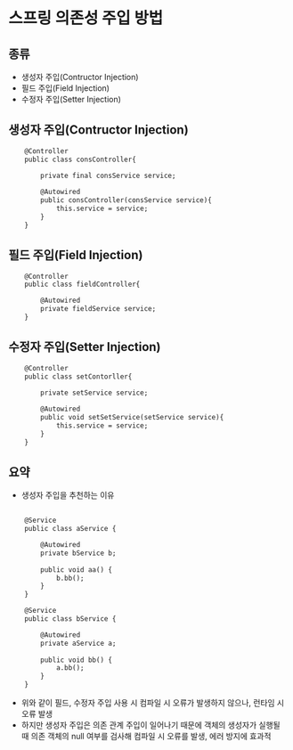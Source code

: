 # 스프링 의존성 주입 방법

## 종류
- 생성자 주입(Contructor Injection)
- 필드 주입(Field Injection)
- 수정자 주입(Setter Injection)

## 생성자 주입(Contructor Injection)
```html
    @Controller
    public class consController{
        
        private final consService service;

        @Autowired
        public consController(consService service){
            this.service = service;
        }
    }
```

## 필드 주입(Field Injection)
```html
    @Controller
    public class fieldController{

        @Autowired
        private fieldService service;
    }
```

## 수정자 주입(Setter Injection)
```html
    @Controller
    public class setContorller{
        
        private setService service;

        @Autowired
        public void setSetService(setService service){
            this.service = service;
        }
    }
```

## 요약
- 생성자 주입을 추천하는 이유

```html
    
    @Service
    public class aService {

        @Autowired
        private bService b;
        
        public void aa() {
            b.bb();
        }
    }
```

```html
    @Service
    public class bService {

        @Autowired
        private aService a;
        
        public void bb() {
            a.bb();
        }
    }
```
- 위와 같이 필드, 수정자 주입 사용 시 컴파일 시 오류가 발생하지 않으나, 런타임 시 오류 발생
- 하지만 생성자 주입은 의존 관계 주입이 일어나기 때문에 객체의 생성자가 실행될 때 의존 객체의 null 여부를 검사해 컴파일 시 오류를 발생, 에러 방지에 효과적